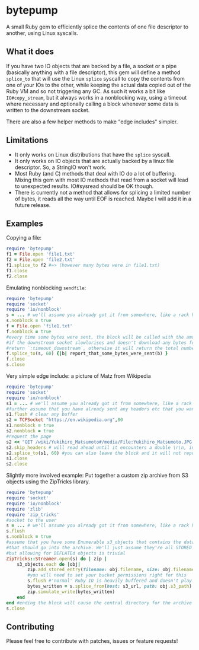 # bytepump
A small Ruby gem to efficiently splice the contents of one file descriptor to another, using Linux syscalls.

## What it does
If you have two IO objects that are backed by a file, a socket or a pipe (basically anything with a file descriptor), this gem will define a method `splice_to` that will use the Linux `splice` syscall to copy the contents from one of your IOs to the other, while keeping the actual data copied out of the Ruby VM and so not triggering any GC. As such it works a bit like `IO#copy_stream`, but it always works in a nonblocking way, using a timeout where necessary and optionally calling a block whenever some data is written to the downstream socket.

There are also a few helper methods to make "edge includes" simpler.

## Limitations
* It only works on Linux distributions that have the `splice` syscall. 
* It only works on IO objects that are actually backed by a linux file descriptor. So, a StringIO won't work.
* Most Ruby (and C) methods that deal with IO do a lot of buffering. Mixing this gem with most IO methods that read from a socket will lead to unexpected results. IO#sysread should be OK though.
* There is currently not a method that allows for splicing a limited number of bytes, it reads all the way until EOF is reached. Maybe I will add it in a future release.

## Examples
Copying a file:

```Ruby
require 'bytepump'
f1 = File.open 'file1.txt' 
f2 = File.open 'file2.txt' 
f1.splice_to f2 #=> (however many bytes were in file1.txt)
f1.close
f2.close
```

Emulating nonblocking `sendfile`:

```Ruby
require 'bytepump'
require 'socket'
require 'io/nonblock'
s = ... # we'll assume you already got it from somewhere, like a rack hijack or something
s.nonblock = true
f = File.open 'file1.txt'
f.nonblock = true
#every time some bytes were sent, the block will be called with the amount of bytes.
#if the downstream socket slowlorises and doesn't download any bytes for 60 seconds, this will
#return `:timeout_downstream`, otherwise it will return the total number of bytes sent
f.splice_to(s, 60) {|b| report_that_some_bytes_were_sent(b) } 
f.close
s.close
```
    
Very simple edge include: a picture of Matz from Wikipedia

```Ruby
require 'bytepump'
require 'socket'
require 'io/nonblock'
s1 = ... # we'll assume you already got it from somewhere, like a rack hijack or something
#further assume that you have already sent any headers etc that you want to s1
s1.flush # clear any buffer 
s2 = TCPSocket "https://en.wikipedia.org",80
s1.nonblock = true
s2.nonblock = true
#request the page
s2 << "GET /wiki/Yukihiro_Matsumoto#/media/File:Yukihiro_Matsumoto.JPG HTTP/1.0\n\n"
s2.skip_headers # will read ahead until it encounters a double \r\n, indicating end of headers
s2.splice_to(s1, 60) #you can also leave the block and it will not report its progress
s1.close
s2.close
```
    
Slightly more involved example: Put together a custom zip archive from S3 objects using the ZipTricks library.

```Ruby
require 'bytepump'
require 'socket'
require 'io/nonblock'
require 'zlib'
require 'zip_tricks'
#socket to the user
s = ... # we'll assume you already got it from somewhere, like a rack hijack or something
s.flush
s.nonblock = true
#assume that you have some Enumerable s3_objects that contains the data about the files 
#that should go into the archive. We'll just assume they're all STORED entries for simplicity,
#but allowing for DEFLATEd objects is trivial
ZipTricks::Streamer.open(s) do | zip |
    s3_objects.each do |obj|
        zip.add_stored_entry(filename: obj.filename, size: obj.filename, crc32: obj.crc32)
        #you will need to set your bucket permissions right for this
        s.flush #'normal' Ruby IO is heavily buffered and doesn't play well with bytepump
        bytes_written = s.splice_from(host: s3_url, path: obj.s3_path) {|b| report_that_some_bytes_were_sent(b)} 
        zip.simulate_write(bytes_written)
    end
end #ending the block will cause the central directory for the archive to be written
s.close
```
    
## Contributing
Please feel free to contribute with patches, issues or feature requests! 